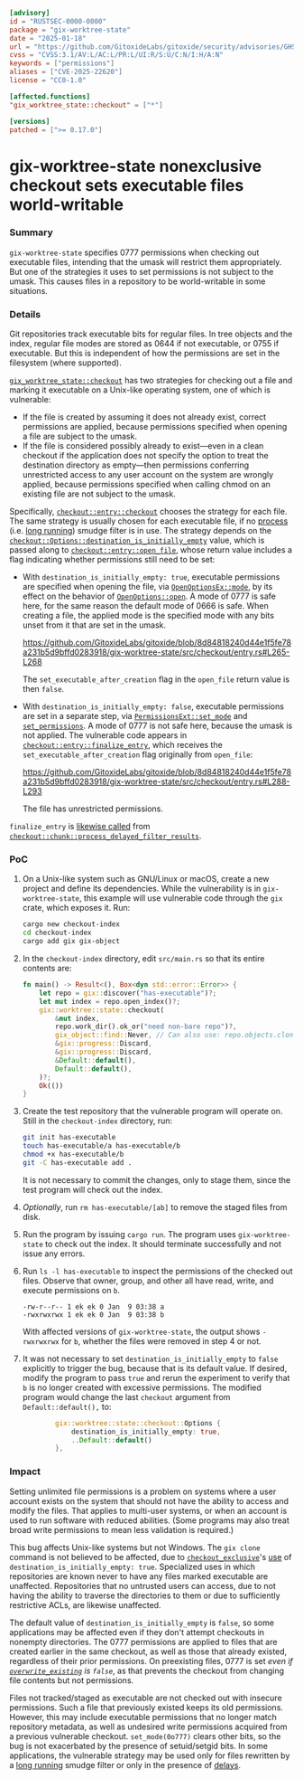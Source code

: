 ```toml
[advisory]
id = "RUSTSEC-0000-0000"
package = "gix-worktree-state"
date = "2025-01-18"
url = "https://github.com/GitoxideLabs/gitoxide/security/advisories/GHSA-fqmf-w4xh-33rh"
cvss = "CVSS:3.1/AV:L/AC:L/PR:L/UI:R/S:U/C:N/I:H/A:N"
keywords = ["permissions"]
aliases = ["CVE-2025-22620"]
license = "CC0-1.0"

[affected.functions]
"gix_worktree_state::checkout" = ["*"]

[versions]
patched = [">= 0.17.0"]
```

# gix-worktree-state nonexclusive checkout sets executable files world-writable

### Summary

`gix-worktree-state` specifies 0777 permissions when checking out executable files, intending that the umask will restrict them appropriately. But one of the strategies it uses to set permissions is not subject to the umask. This causes files in a repository to be world-writable in some situations.

### Details

Git repositories track executable bits for regular files. In tree objects and the index, regular file modes are stored as 0644 if not executable, or 0755 if executable. But this is independent of how the permissions are set in the filesystem (where supported).

[`gix_worktree_state::checkout`](https://github.com/GitoxideLabs/gitoxide/blob/8d84818240d44e1f5fe78a231b5d9bffd0283918/gix-worktree-state/src/checkout/function.rs#L8-L35) has two strategies for checking out a file and marking it executable on a Unix-like operating system, one of which is vulnerable:

- If the file is created by assuming it does not already exist, correct permissions are applied, because permissions specified when opening a file are subject to the umask.
- If the file is considered possibly already to exist—even in a clean checkout if the application does not specify the option to treat the destination directory as empty—then permissions conferring unrestricted access to any user account on the system are wrongly applied, because permissions specified when calling chmod on an existing file are not subject to the umask. 

Specifically, [`checkout::entry::checkout`](https://github.com/GitoxideLabs/gitoxide/blob/8d84818240d44e1f5fe78a231b5d9bffd0283918/gix-worktree-state/src/checkout/entry.rs#L56-L191) chooses the strategy for each file. The same strategy is usually chosen for each executable file, if no [process](https://github.com/git/git/blob/a60673e9252b08d4eca90543b3729f4798b9aafd/Documentation/RelNotes/2.11.0.txt#L149-L154) (i.e. [long running](https://github.com/GitoxideLabs/gitoxide/discussions/996)) smudge filter is in use. The strategy depends on the [`checkout::Options::destination_is_initially_empty`](https://github.com/GitoxideLabs/gitoxide/blob/8d84818240d44e1f5fe78a231b5d9bffd0283918/gix-worktree-state/src/checkout/mod.rs#L50-L53) value, which is passed along to [`checkout::entry::open_file`](https://github.com/GitoxideLabs/gitoxide/blob/8d84818240d44e1f5fe78a231b5d9bffd0283918/gix-worktree-state/src/checkout/entry.rs#L253-L277), whose return value includes a flag indicating whether permissions still need to be set:

- With `destination_is_initially_empty: true`, executable permissions are specified when opening the file, via [`OpenOptionsEx::mode`](https://doc.rust-lang.org/std/os/unix/fs/trait.OpenOptionsExt.html#tymethod.mode), by its effect on the behavior of [`OpenOptions::open`](https://doc.rust-lang.org/std/fs/struct.OpenOptions.html#method.open). A mode of 0777 is safe here, for the same reason the default mode of 0666 is safe. When creating a file, the applied mode is the specified mode with any bits unset from it that are set in the umask.

   https://github.com/GitoxideLabs/gitoxide/blob/8d84818240d44e1f5fe78a231b5d9bffd0283918/gix-worktree-state/src/checkout/entry.rs#L265-L268

  The `set_executable_after_creation` flag in the `open_file` return value is then `false`.

- With `destination_is_initially_empty: false`, executable permissions are set in a separate step, via [`PermissionsExt::set_mode`](https://doc.rust-lang.org/beta/std/os/unix/fs/trait.PermissionsExt.html#tymethod.set_mode) and [`set_permissions`](https://doc.rust-lang.org/beta/std/fs/fn.set_permissions.html). A mode of 0777 is not safe here, because the umask is not applied. The vulnerable code appears in [`checkout::entry::finalize_entry`](https://github.com/GitoxideLabs/gitoxide/blob/8d84818240d44e1f5fe78a231b5d9bffd0283918/gix-worktree-state/src/checkout/entry.rs#L279-L299), which receives the `set_executable_after_creation` flag originally from `open_file`:

  https://github.com/GitoxideLabs/gitoxide/blob/8d84818240d44e1f5fe78a231b5d9bffd0283918/gix-worktree-state/src/checkout/entry.rs#L288-L293

  The file has unrestricted permissions.

`finalize_entry` is [likewise called](https://github.com/GitoxideLabs/gitoxide/blob/8d84818240d44e1f5fe78a231b5d9bffd0283918/gix-worktree-state/src/checkout/chunk.rs#L229-L236) from [`checkout::chunk::process_delayed_filter_results`](https://github.com/GitoxideLabs/gitoxide/blob/8d84818240d44e1f5fe78a231b5d9bffd0283918/gix-worktree-state/src/checkout/chunk.rs#L157-L259).

### PoC

1. On a Unix-like system such as GNU/Linux or macOS, create a new project and define its dependencies. While the vulnerability is in `gix-worktree-state`, this example will use vulnerable code through the `gix` crate, which exposes it. Run:

   ```sh
   cargo new checkout-index
   cd checkout-index
   cargo add gix gix-object
   ```

2. In the `checkout-index` directory, edit `src/main.rs` so that its entire contents are:

   ```rust
   fn main() -> Result<(), Box<dyn std::error::Error>> {
       let repo = gix::discover("has-executable")?;
       let mut index = repo.open_index()?;
       gix::worktree::state::checkout(
           &mut index,
           repo.work_dir().ok_or("need non-bare repo")?,
           gix_object::find::Never, // Can also use: repo.objects.clone()
           &gix::progress::Discard,
           &gix::progress::Discard,
           &Default::default(),
           Default::default(),
       )?;
       Ok(())
   }
   ```

3. Create the test repository that the vulnerable program will operate on. Still in the `checkout-index` directory, run:

   ```sh
   git init has-executable
   touch has-executable/a has-executable/b
   chmod +x has-executable/b
   git -C has-executable add .
   ```

   It is not necessary to commit the changes, only to stage them, since the test program will check  out the index.

4. *Optionally*, run `rm has-executable/[ab]` to remove the staged files from disk.

5. Run the program by issuing `cargo run`. The program uses `gix-worktree-state` to check out the index. It should terminate successfully and not issue any errors.

6. Run `ls -l has-executable` to inspect the permissions of the checked out files. Observe that owner, group, and other all have read, write, and execute permissions on `b`.

   ```text
   -rw-r--r-- 1 ek ek 0 Jan  9 03:38 a
   -rwxrwxrwx 1 ek ek 0 Jan  9 03:38 b
   ```

   With affected versions of `gix-worktree-state`, the output shows `-rwxrwxrwx` for `b`, whether the files were removed in step 4 or not.

7. It was not necessary to set `destination_is_initially_empty` to `false` explicitly to trigger the bug, because that is its default value. If desired, modify the program to pass `true` and rerun the experiment to verify that `b` is no longer created with excessive permissions. The modified program would change the last `checkout` argument from `Default::default(),` to:

   ```rust
           gix::worktree::state::checkout::Options {
               destination_is_initially_empty: true,
               ..Default::default()
           },
   ```

### Impact

Setting unlimited file permissions is a problem on systems where a user account exists on the system that should not have the ability to access and modify the files. That applies to multi-user systems, or when an account is used to run software with reduced abilities. (Some programs may also treat broad write permissions to mean less validation is required.)

This bug affects Unix-like systems but not Windows. The `gix clone` command is not believed to be affected, due to [`checkout_exclusive`](https://github.com/GitoxideLabs/gitoxide/blob/af704f57bb9480c47cdd393465264d586f1d4562/gitoxide-core/src/index/checkout.rs#L14-L172)'s [use](https://github.com/GitoxideLabs/gitoxide/blob/af704f57bb9480c47cdd393465264d586f1d4562/gitoxide-core/src/index/checkout.rs#L61) of `destination_is_initially_empty: true`. Specialized uses in which repositories are known never to have any files marked executable are unaffected. Repositories that no untrusted users can access, due to not having the ability to traverse the directories to them or due to sufficiently restrictive ACLs, are likewise unaffected.

The default value of `destination_is_initially_empty` is `false`, so some applications may be affected even if they don't attempt checkouts in nonempty directories. The 0777 permissions are applied to files that are created earlier in the same checkout, as well as those that already existed, regardless of their prior permissions. On preexisting files, 0777 is set *even if [`overwrite_existing`](https://github.com/GitoxideLabs/gitoxide/blob/8d84818240d44e1f5fe78a231b5d9bffd0283918/gix-worktree-state/src/checkout/mod.rs#L54-L58) is `false`*, as that prevents the checkout from changing file contents but not permissions.

Files not tracked/staged as executable are not checked out with insecure permissions. Such a file that previously existed keeps its old permissions. However, this may include executable permissions that no longer match repository metadata, as well as undesired write permissions acquired from a previous vulnerable checkout. `set_mode(0o777)` clears other bits, so the bug is not exacerbated by the presence of setuid/setgid bits. In some applications, the vulnerable strategy may be used only for files rewritten by a [long running](https://git-scm.com/docs/gitattributes/2.40.0#_long_running_filter_process) smudge filter or only in the presence of [delays](https://git-scm.com/docs/gitattributes/2.40.0#_delay).
